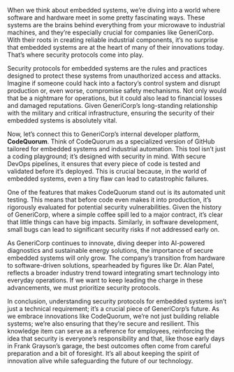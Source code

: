 When we think about embedded systems, we’re diving into a world where software and hardware meet in some pretty fascinating ways. These systems are the brains behind everything from your microwave to industrial machines, and they’re especially crucial for companies like GeneriCorp. With their roots in creating reliable industrial components, it’s no surprise that embedded systems are at the heart of many of their innovations today. That’s where security protocols come into play.

Security protocols for embedded systems are the rules and practices designed to protect these systems from unauthorized access and attacks. Imagine if someone could hack into a factory’s control system and disrupt production or, even worse, compromise safety mechanisms. Not only would that be a nightmare for operations, but it could also lead to financial losses and damaged reputations. Given GeneriCorp’s long-standing relationship with the military and critical infrastructure, ensuring the security of their embedded systems is absolutely vital.

Now, let’s connect this to GeneriCorp’s internal developer platform, **CodeQuorum**. Think of CodeQuorum as a specialized version of GitHub tailored for embedded systems and industrial automation. This tool isn’t just a coding playground; it’s designed with security in mind. With secure DevOps pipelines, it ensures that every piece of code is tested and validated before it’s deployed. This is crucial because, in the world of embedded systems, even a tiny flaw can lead to catastrophic failures.

One of the features that makes CodeQuorum stand out is its automated unit testing. This means that before code even makes it into production, it’s rigorously evaluated for potential security vulnerabilities. Given the history of GeneriCorp, where a simple coffee spill led to a major contract, it’s clear that little things can have big impacts. Similarly, in software development, small bugs can lead to significant security risks if not addressed early on.

As GeneriCorp continues to innovate, diving deeper into AI-powered diagnostics and sustainable energy solutions, the importance of secure embedded systems will only grow. The company’s transition from hardware to software-driven solutions, spearheaded by figures like Dr. Alan Patel, reflects a broader industry trend toward integrating smart technology into everyday operations. If we want to keep leading the charge in these advancements, we must prioritize security protocols.

In conclusion, understanding security protocols for embedded systems isn’t just a technical requirement; it’s a crucial piece of GeneriCorp’s future. As we embrace innovations like CodeQuorum, we’re not just building reliable systems; we’re also ensuring that they’re secure and resilient. This knowledge item can serve as a reference for employees, reinforcing the idea that security is everyone’s responsibility and that, like those early days in Frank Grayson’s garage, the best outcomes often come from careful preparation and a bit of foresight. It’s all about keeping the spirit of innovation alive while safeguarding the future of our technology.